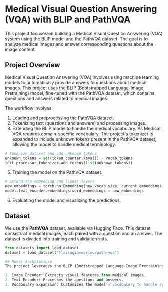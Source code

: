 # Medical Visual Question Answering (VQA) with BLIP and PathVQA

This project focuses on building a Medical Visual Question Answering (VQA) system using the BLIP model and the PathVQA dataset. The goal is to analyze medical images and answer corresponding questions about the image content.

## Project Overview

Medical Visual Question Answering (VQA) involves using machine learning models to automatically provide answers to questions about medical images. This project uses the BLIP (Bootstrapped Language-Image Pretraining) model, fine-tuned with the PathVQA dataset, which contains questions and answers related to medical images.

The workflow involves:

1. Loading and preprocessing the PathVQA dataset.
2. Tokenizing text (questions and answers) and processing images.
3. Extending the BLIP model to handle the medical vocabulary.
As Medical VQA requires domain-specific vocabulary. The project's tokenizer is expanded to include unknown tokens present in the PathVQA dataset, allowing the model to handle medical terminology.
```python
# Tokenize dataset and add unknown tokens
unknown_tokens = set(token_counter.keys()) - vocab_tokens
text_processor.tokenizer.add_tokens(list(unknown_tokens))
```
  
5. Training the model on the PathVQA dataset.
```python
# Extend the embedding and linear layers
new_embeddings = torch.nn.Embedding(new_vocab_size, current_embeddings.shape[1])
model.text_encoder.embeddings.word_embeddings = new_embeddings
```
6. Evaluating the model and visualizing the predictions.

## Dataset

We use the **PathVQA** dataset, available via Hugging Face. This dataset consists of medical images, each paired with a question and an answer. The dataset is divided into training and validation sets.

```python
from datasets import load_dataset
dataset = load_dataset("flaviagiammarino/path-vqa")

## Model Architecture
The project leverages the BLIP (Bootstrapped Language-Image Pretraining) model, which is pre-trained for visual question answering tasks. The architecture includes:

1. Image Encoder: Extracts visual features from medical images.
2. Text Encoder: Processes the questions and answers.
3. Vocabulary Expansion: Customizes the model's vocabulary to handle specialized medical terms.
